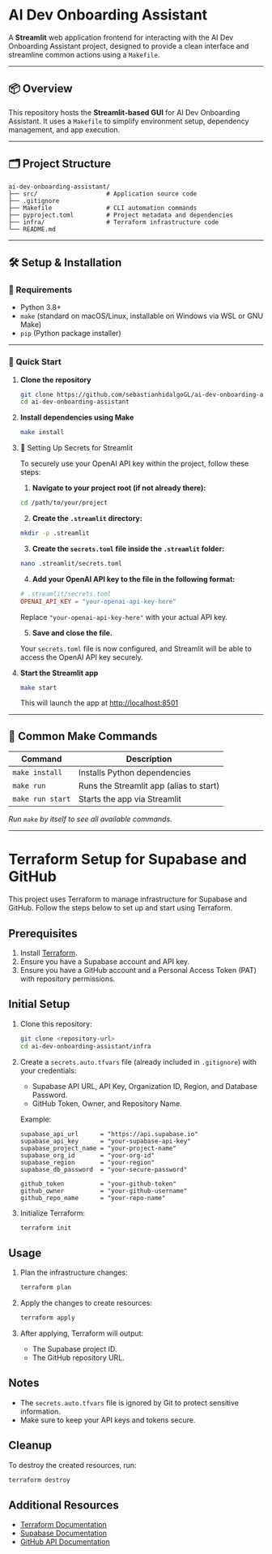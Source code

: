 # AI Dev Onboarding Assistant

A **Streamlit** web application frontend for interacting with the AI Dev Onboarding Assistant project, designed to provide a clean interface and streamline common actions using a `Makefile`.

---

## 📦 Overview

This repository hosts the **Streamlit-based GUI** for AI Dev Onboarding Assistant. It uses a `Makefile` to simplify environment setup, dependency management, and app execution.

---

## 🗂️ Project Structure

```
ai-dev-onboarding-assistant/
├── src/                   # Application source code
├── .gitignore
├── Makefile               # CLI automation commands
├── pyproject.toml         # Project metadata and dependencies
├── infra/                 # Terraform infrastructure code
└── README.md
```

---

## 🛠️ Setup & Installation

### 🧰 Requirements

- Python 3.8+
- `make` (standard on macOS/Linux, installable on Windows via WSL or GNU Make)
- `pip` (Python package installer)

---

### 🚀 Quick Start

1. **Clone the repository**

   ```bash
   git clone https://github.com/sebastianhidalgoGL/ai-dev-onboarding-assistant
   cd ai-dev-onboarding-assistant
   ```

2. **Install dependencies using Make**

   ```bash
   make install
   ```

3. 🔑 Setting Up Secrets for Streamlit

   To securely use your OpenAI API key within the project, follow these steps:

      1. **Navigate to your project root (if not already there):**

   ```bash
   cd /path/to/your/project
   ```

      2. **Create the `.streamlit` directory:**

   ```bash
   mkdir -p .streamlit
   ```

      3. **Create the `secrets.toml` file inside the `.streamlit` folder:**

   ```bash
   nano .streamlit/secrets.toml
   ```

      4. **Add your OpenAI API key to the file in the following format:**

   ```toml
   # .streamlit/secrets.toml
   OPENAI_API_KEY = "your-openai-api-key-here"
   ```

   Replace `"your-openai-api-key-here"` with your actual API key.

      5. **Save and close the file.**  

   Your `secrets.toml` file is now configured, and Streamlit will be able to access the OpenAI API key securely.

5. **Start the Streamlit app**

   ```bash
   make start
   ```

   This will launch the app at [http://localhost:8501](http://localhost:8501)

---

## 🧪 Common Make Commands

| Command        | Description                                 |
|----------------|---------------------------------------------|
| `make install` | Installs Python dependencies                |
| `make run`     | Runs the Streamlit app (alias to start)     |
| `make run start`   | Starts the app via Streamlit                |

*Run `make` by itself to see all available commands.*

---

# Terraform Setup for Supabase and GitHub

This project uses Terraform to manage infrastructure for Supabase and GitHub. Follow the steps below to set up and start using Terraform.

## Prerequisites

1. Install [Terraform](https://developer.hashicorp.com/terraform/downloads).
2. Ensure you have a Supabase account and API key.
3. Ensure you have a GitHub account and a Personal Access Token (PAT) with repository permissions.

## Initial Setup

1. Clone this repository:
   ```bash
   git clone <repository-url>
   cd ai-dev-onboarding-assistant/infra
   ```

2. Create a `secrets.auto.tfvars` file (already included in `.gitignore`) with your credentials:
   - Supabase API URL, API Key, Organization ID, Region, and Database Password.
   - GitHub Token, Owner, and Repository Name.

   Example:
   ```hcl
   supabase_api_url      = "https://api.supabase.io"
   supabase_api_key      = "your-supabase-api-key"
   supabase_project_name = "your-project-name"
   supabase_org_id       = "your-org-id"
   supabase_region       = "your-region"
   supabase_db_password  = "your-secure-password"

   github_token          = "your-github-token"
   github_owner          = "your-github-username"
   github_repo_name      = "your-repo-name"
   ```

3. Initialize Terraform:
   ```bash
   terraform init
   ```

## Usage

1. Plan the infrastructure changes:
   ```bash
   terraform plan
   ```

2. Apply the changes to create resources:
   ```bash
   terraform apply
   ```

3. After applying, Terraform will output:
   - The Supabase project ID.
   - The GitHub repository URL.

## Notes

- The `secrets.auto.tfvars` file is ignored by Git to protect sensitive information.
- Make sure to keep your API keys and tokens secure.

## Cleanup

To destroy the created resources, run:
```bash
terraform destroy
```

## Additional Resources

- [Terraform Documentation](https://developer.hashicorp.com/terraform/docs)
- [Supabase Documentation](https://supabase.com/docs)
- [GitHub API Documentation](https://docs.github.com/en/rest)


